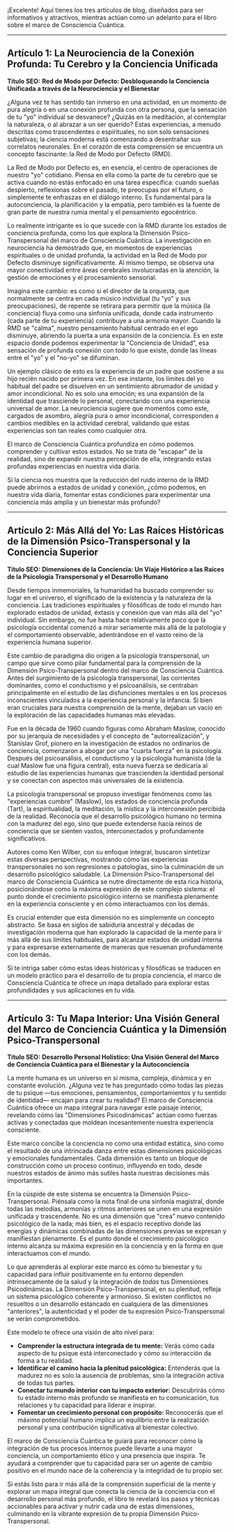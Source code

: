 ¡Excelente! Aquí tienes los tres artículos de blog, diseñados para ser informativos y atractivos, mientras actúan como un adelanto para el libro sobre el marco de Consciencia Cuántica.

---

## Artículo 1: La Neurociencia de la Conexión Profunda: Tu Cerebro y la Conciencia Unificada

**Título SEO:** **Red de Modo por Defecto: Desbloqueando la Conciencia Unificada a través de la Neurociencia y el Bienestar**

¿Alguna vez te has sentido tan inmerso en una actividad, en un momento de pura alegría o en una conexión profunda con otra persona, que la sensación de tu "yo" individual se desvanece? ¿Quizás en la meditación, al contemplar la naturaleza, o al abrazar a un ser querido? Estas experiencias, a menudo descritas como trascendentes o espirituales, no son solo sensaciones subjetivas; la ciencia moderna está comenzando a desentrañar sus correlatos neuronales. En el corazón de esta comprensión se encuentra un concepto fascinante: la Red de Modo por Defecto (RMD).

La Red de Modo por Defecto es, en esencia, el centro de operaciones de nuestro "yo" cotidiano. Piensa en ella como la parte de tu cerebro que se activa cuando no estás enfocado en una tarea específica: cuando sueñas despierto, reflexionas sobre el pasado, te preocupas por el futuro, o simplemente te enfraszas en el diálogo interno. Es fundamental para la autoconciencia, la planificación y la empatía, pero también es la fuente de gran parte de nuestra rumia mental y el pensamiento egocéntrico.

Lo realmente intrigante es lo que sucede con la RMD durante los estados de conciencia profunda, como los que explora la Dimensión Psico-Transpersonal del marco de Consciencia Cuántica. La investigación en neurociencia ha demostrado que, en momentos de experiencias espirituales o de unidad profunda, la actividad en la Red de Modo por Defecto disminuye significativamente. Al mismo tiempo, se observa una mayor conectividad entre áreas cerebrales involucradas en la atención, la gestión de emociones y el procesamiento sensorial.

Imagina este cambio: es como si el director de la orquesta, que normalmente se centra en cada músico individual (tu "yo" y sus preocupaciones), de repente se retirara para permitir que la música (la conciencia) fluya como una sinfonía unificada, donde cada instrumento (cada parte de tu experiencia) contribuye a una armonía mayor. Cuando la RMD se "calma", nuestro pensamiento habitual centrado en el ego disminuye, abriendo la puerta a una expansión de la conciencia. Es en este espacio donde podemos experimentar la "Conciencia de Unidad", esa sensación de profunda conexión con todo lo que existe, donde las líneas entre el "yo" y el "no-yo" se difuminan.

Un ejemplo clásico de esto es la experiencia de un padre que sostiene a su hijo recién nacido por primera vez. En ese instante, los límites del yo habitual del padre se disuelven en un sentimiento abrumador de unidad y amor incondicional. No es solo una emoción; es una expansión de la identidad que trasciende lo personal, conectando con una experiencia universal de amor. La neurociencia sugiere que momentos como este, cargados de asombro, alegría pura o amor incondicional, corresponden a cambios medibles en la actividad cerebral, validando que estas experiencias son tan reales como cualquier otra.

El marco de Consciencia Cuántica profundiza en cómo podemos comprender y cultivar estos estados. No se trata de "escapar" de la realidad, sino de expandir nuestra percepción de ella, integrando estas profundas experiencias en nuestra vida diaria.

Si la ciencia nos muestra que la reducción del ruido interno de la RMD puede abrirnos a estados de unidad y conexión, ¿cómo podemos, en nuestra vida diaria, fomentar estas condiciones para experimentar una conciencia más amplia y un bienestar más profundo?

---

## Artículo 2: Más Allá del Yo: Las Raíces Históricas de la Dimensión Psico-Transpersonal y la Conciencia Superior

**Título SEO:** **Dimensiones de la Conciencia: Un Viaje Histórico a las Raíces de la Psicología Transpersonal y el Desarrollo Humano**

Desde tiempos inmemoriales, la humanidad ha buscado comprender su lugar en el universo, el significado de la existencia y la naturaleza de la conciencia. Las tradiciones espirituales y filosóficas de todo el mundo han explorado estados de unidad, éxtasis y conexión que van más allá del "yo" individual. Sin embargo, no fue hasta hace relativamente poco que la psicología occidental comenzó a mirar seriamente más allá de la patología y el comportamiento observable, adentrándose en el vasto reino de la experiencia humana superior.

Este cambio de paradigma dio origen a la psicología transpersonal, un campo que sirve como pilar fundamental para la comprensión de la Dimensión Psico-Transpersonal dentro del marco de Consciencia Cuántica. Antes del surgimiento de la psicología transpersonal, las corrientes dominantes, como el conductismo y el psicoanálisis, se centraban principalmente en el estudio de las disfunciones mentales o en los procesos inconscientes vinculados a la experiencia personal y la infancia. Si bien eran cruciales para nuestra comprensión de la mente, dejaban un vacío en la exploración de las capacidades humanas más elevadas.

Fue en la década de 1960 cuando figuras como Abraham Maslow, conocido por su jerarquía de necesidades y el concepto de "autorrealización", y Stanislav Grof, pionero en la investigación de estados no ordinarios de conciencia, comenzaron a abogar por una "cuarta fuerza" en la psicología. Después del psicoanálisis, el conductismo y la psicología humanista (de la cual Maslow fue una figura central), esta nueva fuerza se dedicaría al estudio de las experiencias humanas que trascienden la identidad personal y se conectan con aspectos más universales de la existencia.

La psicología transpersonal se propuso investigar fenómenos como las "experiencias cumbre" (Maslow), los estados de conciencia profunda (Tart), la espiritualidad, la meditación, la mística y la interconexión percibida de la realidad. Reconocía que el desarrollo psicológico humano no termina con la madurez del ego, sino que puede extenderse hacia reinos de conciencia que se sienten vastos, interconectados y profundamente significativos.

Autores como Ken Wilber, con su enfoque integral, buscaron sintetizar estas diversas perspectivas, mostrando cómo las experiencias transpersonales no son regresiones o patologías, sino la culminación de un desarrollo psicológico saludable. La Dimensión Psico-Transpersonal del marco de Consciencia Cuántica se nutre directamente de esta rica historia, posicionándose como la máxima expresión de este complejo sistema: el punto donde el crecimiento psicológico interno se manifiesta plenamente en la experiencia consciente y en cómo interactuamos con los demás.

Es crucial entender que esta dimensión no es simplemente un concepto abstracto. Se basa en siglos de sabiduría ancestral y décadas de investigación moderna que han explorado la capacidad de la mente para ir más allá de sus límites habituales, para alcanzar estados de unidad interna y para expresarse externamente de maneras que resuenan profundamente con los demás.

Si te intriga saber cómo estas ideas históricas y filosóficas se traducen en un modelo práctico para el desarrollo de tu propia conciencia, el marco de Consciencia Cuántica te ofrece un mapa detallado para explorar estas profundidades y sus aplicaciones en tu vida.

---

## Artículo 3: Tu Mapa Interior: Una Visión General del Marco de Conciencia Cuántica y la Dimensión Psico-Transpersonal

**Título SEO:** **Desarrollo Personal Holístico: Una Visión General del Marco de Conciencia Cuántica para el Bienestar y la Autoconciencia**

La mente humana es un universo en sí misma, compleja, dinámica y en constante evolución. ¿Alguna vez te has preguntado cómo todas las piezas de tu psique —tus emociones, pensamientos, comportamientos y tu sentido de identidad— encajan para crear tu realidad? El marco de Consciencia Cuántica ofrece un mapa integral para navegar este paisaje interior, revelando cómo las "Dimensiones Psicodinámicas" actúan como fuerzas activas y conectadas que moldean incesantemente nuestra experiencia consciente.

Este marco concibe la conciencia no como una entidad estática, sino como el resultado de una intrincada danza entre estas dimensiones psicológicas y emocionales fundamentales. Cada dimensión es tanto un bloque de construcción como un proceso continuo, influyendo en todo, desde nuestros estados de ánimo más sutiles hasta nuestras decisiones más importantes.

En la cúspide de este sistema se encuentra la Dimensión Psico-Transpersonal. Piénsala como la nota final de una sinfonía magistral, donde todas las melodías, armonías y ritmos anteriores se unen en una expresión unificada y trascendente. No es una dimensión que "crea" nuevo contenido psicológico de la nada; más bien, es el espacio receptivo donde las energías y dinámicas combinadas de las dimensiones previas se expresan y manifiestan plenamente. Es el punto donde el crecimiento psicológico interno alcanza su máxima expresión en la conciencia y en la forma en que interactuamos con el mundo.

Lo que aprenderás al explorar este marco es cómo tu bienestar y tu capacidad para influir positivamente en tu entorno dependen intrínsecamente de la salud y la integración de *todas* tus Dimensiones Psicodinámicas. La Dimensión Psico-Transpersonal, en su plenitud, refleja un sistema psicológico coherente y armonioso. Si existen conflictos no resueltos o un desarrollo estancado en cualquiera de las dimensiones "anteriores", la autenticidad y el poder de tu expresión Psico-Transpersonal se verán comprometidos.

Este modelo te ofrece una visión de alto nivel para:
*   **Comprender la estructura integrada de tu mente:** Verás cómo cada aspecto de tu psique está interconectado y cómo su interacción da forma a tu realidad.
*   **Identificar el camino hacia la plenitud psicológica:** Entenderás que la madurez no es solo la ausencia de problemas, sino la integración activa de todas tus partes.
*   **Conectar tu mundo interior con tu impacto exterior:** Descubrirás cómo tu estado interno más profundo se manifiesta en tu comunicación, tus relaciones y tu capacidad para liderar e inspirar.
*   **Fomentar un crecimiento personal con propósito:** Reconocerás que el máximo potencial humano implica un equilibrio entre la realización personal y una contribución significativa al bienestar colectivo.

El marco de Consciencia Cuántica te guiará para reconocer cómo la integración de tus procesos internos puede llevarte a una mayor conciencia, un comportamiento ético y una presencia que inspira. Te ayudará a comprender que tu capacidad para ser un agente de cambio positivo en el mundo nace de la coherencia y la integridad de tu propio ser.

Si estás listo para ir más allá de la comprensión superficial de la mente y explorar un mapa integral que conecta la ciencia de la conciencia con el desarrollo personal más profundo, el libro te revelará los pasos y técnicas accionables para activar y nutrir cada una de estas dimensiones, culminando en la vibrante expresión de tu propia Dimensión Psico-Transpersonal.